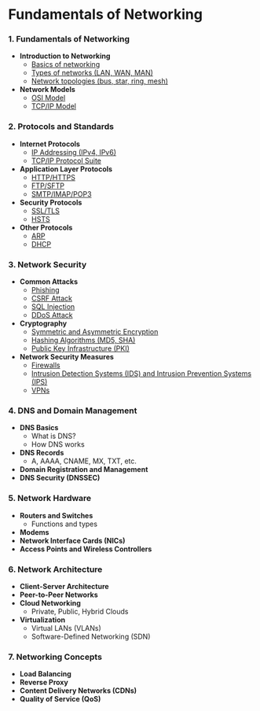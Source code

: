 # Fundamentals of Networking

### 1. **Fundamentals of Networking**

- **Introduction to Networking**
  - [Basics of networking](/networking/basics-of-networking.md)
  - [Types of networks (LAN, WAN, MAN)](/networking/types-of-networking.md)
  - [Network topologies (bus, star, ring, mesh)](/networking/network-topologies.md)
- **Network Models**
  - [OSI Model](/networking/osi-model.md)
  - [TCP/IP Model](/networking/tcp-ip-model.md)

### 2. **Protocols and Standards**

- **Internet Protocols**
  - [IP Addressing (IPv4, IPv6)](/networking/ip-addressing.md)
  - [TCP/IP Protocol Suite](/networking/tcp-ip-protocol-suite.md)
- **Application Layer Protocols**
  - [HTTP/HTTPS](/networking/http-https.md)
  - [FTP/SFTP](/networking/ftp-sftp.md)
  - [SMTP/IMAP/POP3](/networking/smtp-imap-pop3.md)
- **Security Protocols**
  - [SSL/TLS](/networking/ssl-tls.md)
  - [HSTS](/networking/hsts.md)
- **Other Protocols**
  - [ARP](/networking/arp.md)
  - [DHCP](/networking/dhcp.md)

### 3. **Network Security**

- **Common Attacks**
  - [Phishing](/networking/phishing.md)
  - [CSRF Attack](/networking/csrf-attack.md)
  - [SQL Injection](/networking/sql-injection.md)
  - [DDoS Attack](/networking/ddos-attack.md)
- **Cryptography**
  - [Symmetric and Asymmetric Encryption](/networking/symmetric-and-asymmetric-encryption.md)
  - [Hashing Algorithms (MD5, SHA)](/networking/hashing-algorithms.md)
  - [Public Key Infrastructure (PKI)](/networking/public-key-infrastructure.md)
- **Network Security Measures**
  - [Firewalls](/networking/firewalls.md)
  - [Intrusion Detection Systems (IDS) and Intrusion Prevention Systems (IPS)](/networking/ids-and-ips.md)
  - [VPNs](/networking/vpns.md)

### 4. **DNS and Domain Management**

- **DNS Basics**
  - What is DNS?
  - How DNS works
- **DNS Records**
  - A, AAAA, CNAME, MX, TXT, etc.
- **Domain Registration and Management**
- **DNS Security (DNSSEC)**

### 5. **Network Hardware**

- **Routers and Switches**
  - Functions and types
- **Modems**
- **Network Interface Cards (NICs)**
- **Access Points and Wireless Controllers**

### 6. **Network Architecture**

- **Client-Server Architecture**
- **Peer-to-Peer Networks**
- **Cloud Networking**
  - Private, Public, Hybrid Clouds
- **Virtualization**
  - Virtual LANs (VLANs)
  - Software-Defined Networking (SDN)

### 7. **Networking Concepts**

- **Load Balancing**
- **Reverse Proxy**
- **Content Delivery Networks (CDNs)**
- **Quality of Service (QoS)**
